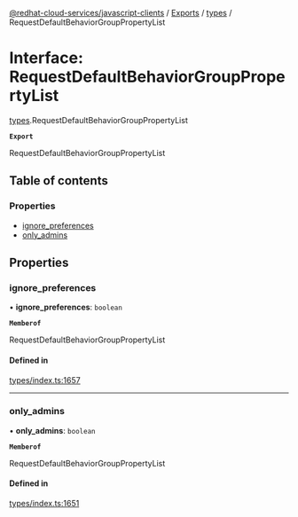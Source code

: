[@redhat-cloud-services/javascript-clients](../README.md) / [Exports](../modules.md) / [types](../modules/types.md) / RequestDefaultBehaviorGroupPropertyList

# Interface: RequestDefaultBehaviorGroupPropertyList

[types](../modules/types.md).RequestDefaultBehaviorGroupPropertyList

**`Export`**

RequestDefaultBehaviorGroupPropertyList

## Table of contents

### Properties

- [ignore\_preferences](types.RequestDefaultBehaviorGroupPropertyList.md#ignore_preferences)
- [only\_admins](types.RequestDefaultBehaviorGroupPropertyList.md#only_admins)

## Properties

### ignore\_preferences

• **ignore\_preferences**: `boolean`

**`Memberof`**

RequestDefaultBehaviorGroupPropertyList

#### Defined in

[types/index.ts:1657](https://github.com/RedHatInsights/javascript-clients/blob/main/packages/integrations/types/index.ts#L1657)

___

### only\_admins

• **only\_admins**: `boolean`

**`Memberof`**

RequestDefaultBehaviorGroupPropertyList

#### Defined in

[types/index.ts:1651](https://github.com/RedHatInsights/javascript-clients/blob/main/packages/integrations/types/index.ts#L1651)
